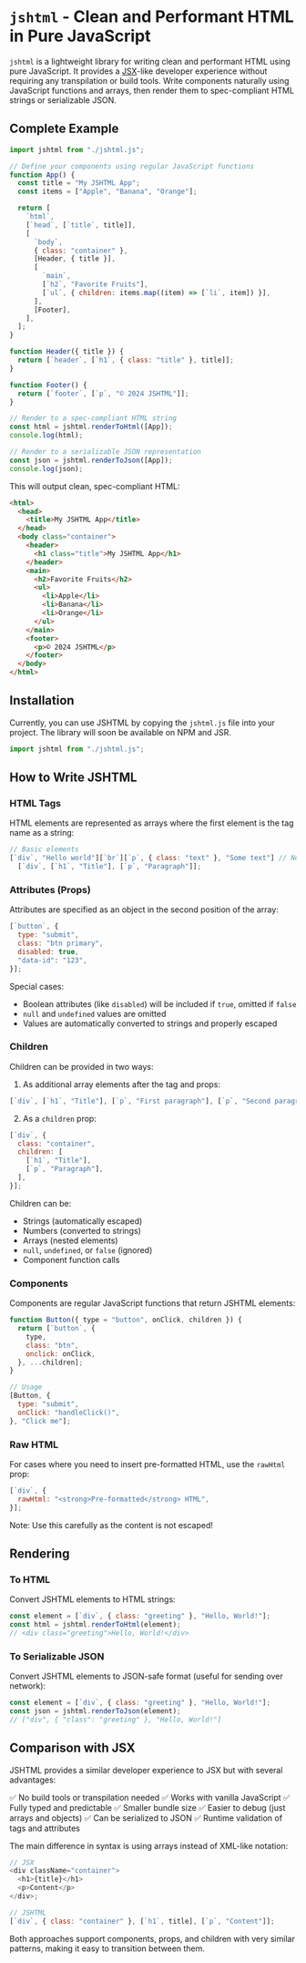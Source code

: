 # `jshtml` - Clean and Performant HTML in Pure JavaScript

`jshtml` is a lightweight library for writing clean and performant HTML using pure JavaScript. It provides a
[JSX](https://facebook.github.io/jsx)-like developer experience without requiring any transpilation or build tools.
Write components naturally using JavaScript functions and arrays, then render them to spec-compliant HTML strings or
serializable JSON.

## Complete Example

```javascript
import jshtml from "./jshtml.js";

// Define your components using regular JavaScript functions
function App() {
  const title = "My JSHTML App";
  const items = ["Apple", "Banana", "Orange"];

  return [
    `html`,
    [`head`, [`title`, title]],
    [
      `body`,
      { class: "container" },
      [Header, { title }],
      [
        `main`,
        [`h2`, "Favorite Fruits"],
        [`ul`, { children: items.map((item) => [`li`, item]) }],
      ],
      [Footer],
    ],
  ];
}

function Header({ title }) {
  return [`header`, [`h1`, { class: "title" }, title]];
}

function Footer() {
  return [`footer`, [`p`, "© 2024 JSHTML"]];
}

// Render to a spec-compliant HTML string
const html = jshtml.renderToHtml([App]);
console.log(html);

// Render to a serializable JSON representation
const json = jshtml.renderToJson([App]);
console.log(json);
```

This will output clean, spec-compliant HTML:

```html
<html>
  <head>
    <title>My JSHTML App</title>
  </head>
  <body class="container">
    <header>
      <h1 class="title">My JSHTML App</h1>
    </header>
    <main>
      <h2>Favorite Fruits</h2>
      <ul>
        <li>Apple</li>
        <li>Banana</li>
        <li>Orange</li>
      </ul>
    </main>
    <footer>
      <p>© 2024 JSHTML</p>
    </footer>
  </body>
</html>
```

## Installation

Currently, you can use JSHTML by copying the `jshtml.js` file into your project. The library will soon be available on
NPM and JSR.

```javascript
import jshtml from "./jshtml.js";
```

## How to Write JSHTML

### HTML Tags

HTML elements are represented as arrays where the first element is the tag name as a string:

```javascript
// Basic elements
[`div`, "Hello world"][`br`][`p`, { class: "text" }, "Some text"] // Nesting elements
  [`div`, [`h1`, "Title"], [`p`, "Paragraph"]];
```

### Attributes (Props)

Attributes are specified as an object in the second position of the array:

```javascript
[`button`, {
  type: "submit",
  class: "btn primary",
  disabled: true,
  "data-id": "123",
}];
```

Special cases:

- Boolean attributes (like `disabled`) will be included if `true`, omitted if `false`
- `null` and `undefined` values are omitted
- Values are automatically converted to strings and properly escaped

### Children

Children can be provided in two ways:

1. As additional array elements after the tag and props:

```javascript
[`div`, [`h1`, "Title"], [`p`, "First paragraph"], [`p`, "Second paragraph"]];
```

2. As a `children` prop:

```javascript
[`div`, {
  class: "container",
  children: [
    [`h1`, "Title"],
    [`p`, "Paragraph"],
  ],
}];
```

Children can be:

- Strings (automatically escaped)
- Numbers (converted to strings)
- Arrays (nested elements)
- `null`, `undefined`, or `false` (ignored)
- Component function calls

### Components

Components are regular JavaScript functions that return JSHTML elements:

```javascript
function Button({ type = "button", onClick, children }) {
  return [`button`, {
    type,
    class: "btn",
    onclick: onClick,
  }, ...children];
}

// Usage
[Button, {
  type: "submit",
  onClick: "handleClick()",
}, "Click me"];
```

### Raw HTML

For cases where you need to insert pre-formatted HTML, use the `rawHtml` prop:

```javascript
[`div`, {
  rawHtml: "<strong>Pre-formatted</strong> HTML",
}];
```

Note: Use this carefully as the content is not escaped!

## Rendering

### To HTML

Convert JSHTML elements to HTML strings:

```javascript
const element = [`div`, { class: "greeting" }, "Hello, World!"];
const html = jshtml.renderToHtml(element);
// <div class="greeting">Hello, World!</div>
```

### To Serializable JSON

Convert JSHTML elements to JSON-safe format (useful for sending over network):

```javascript
const element = [`div`, { class: "greeting" }, "Hello, World!"];
const json = jshtml.renderToJson(element);
// ["div", { "class": "greeting" }, "Hello, World!"]
```

## Comparison with JSX

JSHTML provides a similar developer experience to JSX but with several advantages:

✅ No build tools or transpilation needed ✅ Works with vanilla JavaScript ✅ Fully typed and predictable ✅ Smaller
bundle size ✅ Easier to debug (just arrays and objects) ✅ Can be serialized to JSON ✅ Runtime validation of tags and
attributes

The main difference in syntax is using arrays instead of XML-like notation:

```javascript
// JSX
<div className="container">
  <h1>{title}</h1>
  <p>Content</p>
</div>;

// JSHTML
[`div`, { class: "container" }, [`h1`, title], [`p`, "Content"]];
```

Both approaches support components, props, and children with very similar patterns, making it easy to transition between
them.
